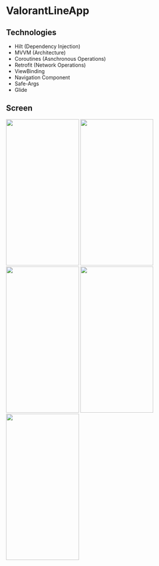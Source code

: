 # ValorantLineApp

## Technologies
- Hilt (Dependency Injection)
- MVVM (Architecture)
- Coroutines (Asnchronous Operations)
- Retrofit (Network Operations)
- ViewBinding
- Navigation Component
- Safe-Args
- Glide

## Screen

<img src = "https://user-images.githubusercontent.com/109890557/225267941-d2150864-95f0-4025-8db9-46e6bd0ae4d5.png" width="200" height="400"/> <img src = "https://user-images.githubusercontent.com/109890557/225268051-45a8404d-5d22-4a01-83a4-29f5e8632c9f.png" width="200" height="400"/> <img src = "https://user-images.githubusercontent.com/109890557/225268090-cfb7eaa0-8bfe-4b27-a907-d32307988b4b.png" width="200" height="400"/>
<img src = "https://user-images.githubusercontent.com/109890557/225268118-5830aa90-0986-4bce-807a-9e2fb09ace1a.png" width="200" height="400"/> <img src = "https://user-images.githubusercontent.com/109890557/225268129-9f00213e-9949-494a-be97-ae2a577e68af.png" width="200" height="400"/>
